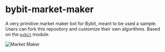 # bybit-market-maker
A very primitive market maker bot for Bybit, meant to be used a sample. Users can fork this repository and customize their own algorithms. Based on the [`pybit`](https://github.com/verata-veritatis/pybit) module.

![Market Maker](https://i.imgur.com/XZc8tUg.png)
